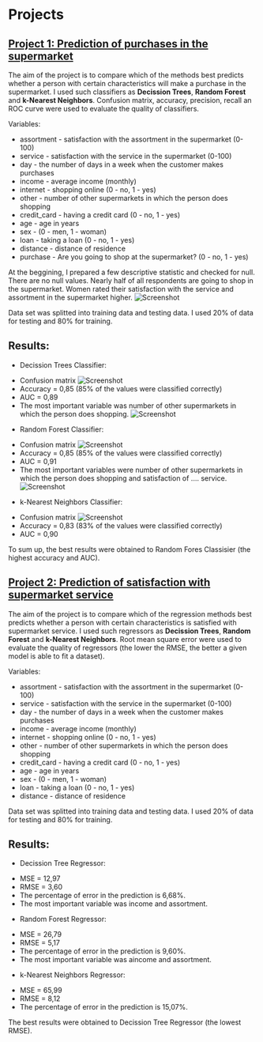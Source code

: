 # Projects


## [Project 1: Prediction of purchases in the supermarket](https://github.com/WiktoriaG12/projects/blob/main/Project1_Classification.ipynb)
The aim of the project is to compare which of the methods best predicts whether a person with certain characteristics will  make a purchase in the supermarket. I used such classifiers as **Decission Trees**, **Random Forest** and **k-Nearest Neighbors**. 
Confusion matrix, accuracy, precision, recall an ROC curve were used to evaluate the quality of classifiers. 

Variables:
* assortment - satisfaction with the assortment in the supermarket (0-100)
* service - satisfaction with the service in the supermarket (0-100)
* day - the number of days in a week when the customer makes purchases
* income - average income (monthly)
* internet - shopping online (0 - no, 1 - yes)
* other - number of other supermarkets in which the person does shopping
* credit_card - having a credit card (0 - no, 1 - yes)
* age - age in years
* sex - (0 - men, 1 - woman)
* loan - taking a loan (0 - no, 1 - yes)
* distance - distance of residence
* purchase - Are you going to shop at the supermarket? (0 - no, 1 - yes)

At the beggining, I prepared a few descriptive statistic and checked for null. There are no null values. Nearly half of all respondents are going to shop in the supermarket. Women rated their satisfaction with the service and assortment in the supermarket higher.
![Screenshot](https://github.com/WiktoriaG12/projects/blob/main/images/purchase\)sex.png)

Data set was splitted into training data and testing data. I used 20% of data for testing and 80% for training. 
## Results: 
* Decission Trees Classifier:
- Confusion matrix
![Screenshot](https://github.com/WiktoriaG12/projects/blob/main/images/cm_dt.png)
- Accuracy = 0,85 (85% of the values were classified correctly)
- AUC = 0,89
- The most important variable was number of other supermarkets in which the person does shopping.
![Screenshot](https://github.com/WiktoriaG12/projects/blob/main/images/fi_dt.png)

* Random Forest Classifier:
- Confusion matrix
![Screenshot](https://github.com/WiktoriaG12/projects/blob/main/images/cm_rm.png)
- Accuracy = 0,85 (85% of the values were classified correctly)
- AUC = 0,91
- The most important variables were number of other supermarkets in which the person does shopping and satisfaction of 
.... service.
![Screenshot](https://github.com/WiktoriaG12/projects/blob/main/images/fi_rf.png)

* k-Nearest Neighbors Classifier:
- Confusion matrix
![Screenshot](https://github.com/WiktoriaG12/projects/blob/main/images/cm_kn.png)
- Accuracy = 0,83 (83% of the values were classified correctly)
- AUC = 0,90

To sum up, the best results were obtained to Random Fores Classisier (the highest accuracy and AUC). 


## [Project 2: Prediction of satisfaction with supermarket service](https://github.com/WiktoriaG12/projects/blob/main/Project2_Regression.ipynb)
The aim of the project is to compare which of the regression methods best predicts whether a person with certain characteristics is satisfied with supermarket service. I used such regressors as **Decission Trees**, **Random Forest** and **k-Nearest Neighbors**. 
Root mean square error were used to evaluate the quality of regressors (the lower the RMSE, the better a given model is able to fit a dataset).

Variables:
* assortment - satisfaction with the assortment in the supermarket (0-100)
* service - satisfaction with the service in the supermarket (0-100)
* day - the number of days in a week when the customer makes purchases
* income - average income (monthly)
* internet - shopping online (0 - no, 1 - yes)
* other - number of other supermarkets in which the person does shopping
* credit_card - having a credit card (0 - no, 1 - yes)
* age - age in years
* sex - (0 - men, 1 - woman)
* loan - taking a loan (0 - no, 1 - yes)
* distance - distance of residence

Data set was splitted into training data and testing data. I used 20% of data for testing and 80% for training. 

## Results: 
* Decission Tree Regressor:
- MSE = 12,97
- RMSE = 3,60
- The percentage of error in the prediction is 6,68%.
- The most important variable was income and assortment.
* Random Forest Regressor:
- MSE = 26,79
- RMSE = 5,17
- The percentage of error in the prediction is 9,60%.
- The most important variable was aincome and assortment.
* k-Nearest Neighbors Regressor:
- MSE = 65,99
- RMSE = 8,12
- The percentage of error in the prediction is 15,07%.

The best results were obtained to Decission Tree Regressor (the lowest RMSE).

